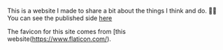 This is a website I made to share a bit about the things I think and do. 👩‍🔬
You can see the published side [here](https://www.allysonenglish.io/)

The favicon for this site comes from [this website(https://www.flaticon.com/).
